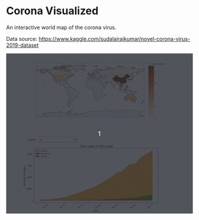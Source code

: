 # Corona Visualized

An interactive world map of the corona virus.

Data source: https://www.kaggle.com/sudalairajkumar/novel-corona-virus-2019-dataset

![Visualization](https://github.com/oyvindhg/CoronaVisualized/blob/master/Corona.gif)

